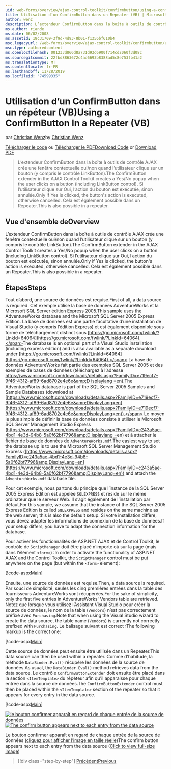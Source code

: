 ```yaml
---
uid: web-forms/overview/ajax-control-toolkit/confirmbutton/using-a-confirmbutton-in-a-repeater-vb
title: Utilisation d’un ConfirmButton dans un Repeater (VB) | Microsoft Docs
author: wenz
description: L’extendeur ConfirmButton dans la boîte à outils de contrôle AJAX crée une fenêtre contextuelle oui/non quand l’utilisateur clique sur un bouton (y compris le contrôle LinkButton). Uniquement si oui est...
ms.author: riande
ms.date: 06/02/2008
ms.assetid: 18c31709-3f9d-4d93-8b01-f1356bf610b4
msc.legacyurl: /web-forms/overview/ajax-control-toolkit/confirmbutton/using-a-confirmbutton-in-a-repeater-vb
msc.type: authoredcontent
ms.openlocfilehash: 001233d866d8a731d93d6900f714cd2060f3d08c
ms.sourcegitcommit: 22fbd8863672c4ad6693b8388ad5c8e753fb41a2
ms.translationtype: MT
ms.contentlocale: fr-FR
ms.lasthandoff: 11/28/2019
ms.locfileid: "74599335"
---
```

# <a name="using-a-confirmbutton-in-a-repeater-vb"></a><span data-ttu-id="7ed9a-104">Utilisation d’un ConfirmButton dans un répéteur (VB)</span><span class="sxs-lookup"><span data-stu-id="7ed9a-104">Using a ConfirmButton In a Repeater (VB)</span></span>

<span data-ttu-id="7ed9a-105">par [Christian Wenz](https://github.com/wenz)</span><span class="sxs-lookup"><span data-stu-id="7ed9a-105">by [Christian Wenz](https://github.com/wenz)</span></span>

<span data-ttu-id="7ed9a-106">[Télécharger le code](https://download.microsoft.com/download/8/6/d/86dea6c6-bb92-4fa6-aa14-f8c0f82100f5/ConfirmButton1.vb.zip) ou [Télécharger le PDF](https://download.microsoft.com/download/b/6/a/b6ae89ee-df69-4c87-9bfb-ad1eb2b23373/confirmbutton1VB.pdf)</span><span class="sxs-lookup"><span data-stu-id="7ed9a-106">[Download Code](https://download.microsoft.com/download/8/6/d/86dea6c6-bb92-4fa6-aa14-f8c0f82100f5/ConfirmButton1.vb.zip) or [Download PDF](https://download.microsoft.com/download/b/6/a/b6ae89ee-df69-4c87-9bfb-ad1eb2b23373/confirmbutton1VB.pdf)</span></span>

> <span data-ttu-id="7ed9a-107">L’extendeur ConfirmButton dans la boîte à outils de contrôle AJAX crée une fenêtre contextuelle oui/non quand l’utilisateur clique sur un bouton (y compris le contrôle LinkButton).</span><span class="sxs-lookup"><span data-stu-id="7ed9a-107">The ConfirmButton extender in the AJAX Control Toolkit creates a Yes/No popup when the user clicks on a button (including LinkButton control).</span></span> <span data-ttu-id="7ed9a-108">Si l’utilisateur clique sur Oui, l’action du bouton est exécutée, sinon annulée.</span><span class="sxs-lookup"><span data-stu-id="7ed9a-108">Only if Yes is clicked, the button's action is executed, otherwise cancelled.</span></span> <span data-ttu-id="7ed9a-109">Cela est également possible dans un Repeater.</span><span class="sxs-lookup"><span data-stu-id="7ed9a-109">This is also possible in a repeater.</span></span>

## <a name="overview"></a><span data-ttu-id="7ed9a-110">Vue d'ensemble de</span><span class="sxs-lookup"><span data-stu-id="7ed9a-110">Overview</span></span>

<span data-ttu-id="7ed9a-111">L’extendeur ConfirmButton dans la boîte à outils de contrôle AJAX crée une fenêtre contextuelle oui/non quand l’utilisateur clique sur un bouton (y compris le contrôle LinkButton).</span><span class="sxs-lookup"><span data-stu-id="7ed9a-111">The ConfirmButton extender in the AJAX Control Toolkit creates a Yes/No popup when the user clicks on a button (including LinkButton control).</span></span> <span data-ttu-id="7ed9a-112">Si l’utilisateur clique sur Oui, l’action du bouton est exécutée, sinon annulée.</span><span class="sxs-lookup"><span data-stu-id="7ed9a-112">Only if Yes is clicked, the button's action is executed, otherwise cancelled.</span></span> <span data-ttu-id="7ed9a-113">Cela est également possible dans un Repeater.</span><span class="sxs-lookup"><span data-stu-id="7ed9a-113">This is also possible in a repeater.</span></span>

## <a name="steps"></a><span data-ttu-id="7ed9a-114">Étapes</span><span class="sxs-lookup"><span data-stu-id="7ed9a-114">Steps</span></span>

<span data-ttu-id="7ed9a-115">Tout d’abord, une source de données est requise.</span><span class="sxs-lookup"><span data-stu-id="7ed9a-115">First of all, a data source is required.</span></span> <span data-ttu-id="7ed9a-116">Cet exemple utilise la base de données AdventureWorks et la Microsoft SQL Server édition Express 2005.</span><span class="sxs-lookup"><span data-stu-id="7ed9a-116">This sample uses the AdventureWorks database and the Microsoft SQL Server 2005 Express Edition.</span></span> <span data-ttu-id="7ed9a-117">La base de données est une partie facultative d’une installation de Visual Studio (y compris l’édition Express) et est également disponible sous forme de téléchargement distinct sous [https://go.microsoft.com/fwlink/?LinkId=64064](https://go.microsoft.com/fwlink/?LinkId=64064).</span><span class="sxs-lookup"><span data-stu-id="7ed9a-117">The database is an optional part of a Visual Studio installation (including express edition) and is also available as a separate download under [https://go.microsoft.com/fwlink/?LinkId=64064](https://go.microsoft.com/fwlink/?LinkId=64064).</span></span> <span data-ttu-id="7ed9a-118">La base de données AdventureWorks fait partie des exemples SQL Server 2005 et des exemples de bases de données (téléchargez à l’adresse [https://www.microsoft.com/downloads/details.aspx?FamilyID=e719ecf7-9f46-4312-af89-6ad8702e4e6e&amp;D isplaylang =](https://www.microsoft.com/downloads/details.aspx?FamilyID=e719ecf7-9f46-4312-af89-6ad8702e4e6e&amp;DisplayLang=en)en).</span><span class="sxs-lookup"><span data-stu-id="7ed9a-118">The AdventureWorks database is part of the SQL Server 2005 Samples and Sample Databases (download at [https://www.microsoft.com/downloads/details.aspx?FamilyID=e719ecf7-9f46-4312-af89-6ad8702e4e6e&amp;DisplayLang=en](https://www.microsoft.com/downloads/details.aspx?FamilyID=e719ecf7-9f46-4312-af89-6ad8702e4e6e&amp;DisplayLang=en)).</span></span> <span data-ttu-id="7ed9a-119">Le moyen le plus simple de définir la base de données consiste à utiliser le Microsoft SQL Server Management Studio Express ([https://www.microsoft.com/downloads/details.aspx?FamilyID=c243a5ae-4bd1-4e3d-94b8-5a0f62bf7796&amp;D isplaylang =](https://www.microsoft.com/downloads/details.aspx?FamilyID=c243a5ae-4bd1-4e3d-94b8-5a0f62bf7796&amp;DisplayLang=en)en) et à attacher le fichier de base de données de `AdventureWorks.mdf`.</span><span class="sxs-lookup"><span data-stu-id="7ed9a-119">The easiest way to set the database up is to use the Microsoft SQL Server Management Studio Express ([https://www.microsoft.com/downloads/details.aspx?FamilyID=c243a5ae-4bd1-4e3d-94b8-5a0f62bf7796&amp;DisplayLang=en](https://www.microsoft.com/downloads/details.aspx?FamilyID=c243a5ae-4bd1-4e3d-94b8-5a0f62bf7796&amp;DisplayLang=en)) and attach the `AdventureWorks.mdf` database file.</span></span>

<span data-ttu-id="7ed9a-120">Pour cet exemple, nous partons du principe que l’instance de la SQL Server 2005 Express Edition est appelée `SQLEXPRESS` et réside sur le même ordinateur que le serveur Web. Il s’agit également de l’installation par défaut.</span><span class="sxs-lookup"><span data-stu-id="7ed9a-120">For this sample, we assume that the instance of the SQL Server 2005 Express Edition is called `SQLEXPRESS` and resides on the same machine as the web server; this is also the default setup.</span></span> <span data-ttu-id="7ed9a-121">Si votre installation diffère, vous devez adapter les informations de connexion de la base de données.</span><span class="sxs-lookup"><span data-stu-id="7ed9a-121">If your setup differs, you have to adapt the connection information for the database.</span></span>

<span data-ttu-id="7ed9a-122">Pour activer les fonctionnalités de ASP.NET AJAX et de Control Toolkit, le contrôle de `ScriptManager` doit être placé n’importe où sur la page (mais dans l’élément `<form>`) :</span><span class="sxs-lookup"><span data-stu-id="7ed9a-122">In order to activate the functionality of ASP.NET AJAX and the Control Toolkit, the `ScriptManager` control must be put anywhere on the page (but within the `<form>` element):</span></span>

[!code-aspx[Main](using-a-confirmbutton-in-a-repeater-vb/samples/sample1.aspx)]

<span data-ttu-id="7ed9a-123">Ensuite, une source de données est requise.</span><span class="sxs-lookup"><span data-stu-id="7ed9a-123">Then, a data source is required.</span></span> <span data-ttu-id="7ed9a-124">Par souci de simplicité, seules les cinq premières entrées dans la table des fournisseurs AdventureWorks sont récupérées.</span><span class="sxs-lookup"><span data-stu-id="7ed9a-124">For the sake of simplicity, only the first five entries in AdventureWorks' Vendors table are retrieved.</span></span> <span data-ttu-id="7ed9a-125">Notez que lorsque vous utilisez l’Assistant Visual Studio pour créer la source de données, le nom de la table (`Vendors`) n’est pas correctement préfixé avec `Purchasing`.</span><span class="sxs-lookup"><span data-stu-id="7ed9a-125">Note that when using the Visual Studio wizard to create the data source, the table name (`Vendors`) is currently not correctly prefixed with `Purchasing`.</span></span> <span data-ttu-id="7ed9a-126">Le balisage suivant est correct :</span><span class="sxs-lookup"><span data-stu-id="7ed9a-126">The following markup is the correct one:</span></span>

[!code-aspx[Main](using-a-confirmbutton-in-a-repeater-vb/samples/sample2.aspx)]

<span data-ttu-id="7ed9a-127">Cette source de données peut ensuite être utilisée dans un Repeater.</span><span class="sxs-lookup"><span data-stu-id="7ed9a-127">This data source can then be used within a repeater.</span></span> <span data-ttu-id="7ed9a-128">Comme d’habitude, la méthode `DataBinder.Eval()` récupère les données de la source de données.</span><span class="sxs-lookup"><span data-stu-id="7ed9a-128">As usual, the `DataBinder.Eval()` method retrieves data from the data source.</span></span> <span data-ttu-id="7ed9a-129">Le contrôle `ConfirmButtonExtender` doit ensuite être placé dans la section `<ItemTemplate>` du répéteur afin qu’il apparaisse pour chaque entrée dans la source de données.</span><span class="sxs-lookup"><span data-stu-id="7ed9a-129">The `ConfirmButtonExtender` control must then be placed within the `<ItemTemplate>` section of the repeater so that it appears for every entry in the data source.</span></span>

[!code-aspx[Main](using-a-confirmbutton-in-a-repeater-vb/samples/sample3.aspx)]

<span data-ttu-id="7ed9a-130">[![le bouton confirmer apparaît en regard de chaque entrée de la source de données](using-a-confirmbutton-in-a-repeater-vb/_static/image2.png)](using-a-confirmbutton-in-a-repeater-vb/_static/image1.png)</span><span class="sxs-lookup"><span data-stu-id="7ed9a-130">[![The confirm button appears next to each entry from the data source](using-a-confirmbutton-in-a-repeater-vb/_static/image2.png)](using-a-confirmbutton-in-a-repeater-vb/_static/image1.png)</span></span>

<span data-ttu-id="7ed9a-131">Le bouton confirmer apparaît en regard de chaque entrée de la source de données ([cliquez pour afficher l’image en taille réelle](using-a-confirmbutton-in-a-repeater-vb/_static/image3.png))</span><span class="sxs-lookup"><span data-stu-id="7ed9a-131">The confirm button appears next to each entry from the data source ([Click to view full-size image](using-a-confirmbutton-in-a-repeater-vb/_static/image3.png))</span></span>

> [!div class="step-by-step"]
> [<span data-ttu-id="7ed9a-132">Précédent</span><span class="sxs-lookup"><span data-stu-id="7ed9a-132">Previous</span></span>](using-a-confirmbutton-in-a-repeater-cs.md)
